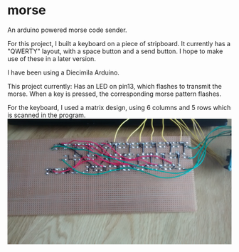 # morse
An arduino powered morse code sender.

For this project, I built a keyboard on a piece of stripboard. It currently has a "QWERTY" layout, with a space button and a send button. I hope to make use of these in a later version.

I have been using a Diecimila Arduino.

This project currently:
  Has an LED on pin13, which flashes to transmit the morse.
  When a key is pressed, the corresponding morse pattern flashes.
  
For the keyboard, I used a matrix design, using 6 columns and 5 rows which is scanned in the program.
![Picture of the matrix](https://github.com/The-Beccatron/morse/blob/master/back-of-stripboard.jpg)
